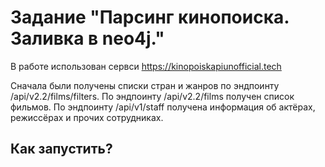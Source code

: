 # Задание "Парсинг кинопоиска. Заливка в neo4j."

В работе использован сервси https://kinopoiskapiunofficial.tech

Сначала были получены списки стран и жанров по эндпоинту /api/v2.2/films/filters.
По эндпоинту /api/v2.2/films получен список фильмов.
По эндпоинту /api/v1/staff получена информация об актёрах, режиссёрах и прочих сотрудниках.

## Как запустить?
